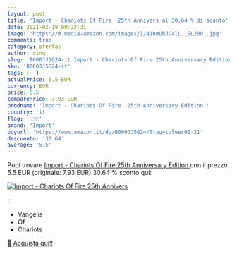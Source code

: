 ```yaml
---
layout: post
title: 'Import - Chariots Of Fire  25th Annivers al 30.64 % di sconto'
date: 2021-02-19 09:22:31
image: 'https://m.media-amazon.com/images/I/41nmUbJC4lL._SL200_.jpg'
comments: true
category: ofertas
author: ring
slug: 'B000JJ5G24-it Import - Chariots Of Fire 25th Anniversary Edition'
sku: 'B000JJ5G24-it'
tags: [  ]
actualPrice: 5.5 EUR
currency: EUR
price: 5.5
comparePrice: 7.93 EUR
prodname: 'Import - Chariots Of Fire  25th Anniversary Edition '
country: 'it'
flag: '🇮🇹'
brand: 'Import'
buyurl: 'https://www.amazon.it/dp/B000JJ5G24/?tag=tolees00-21'
descuento: '30.64'
average: '5.5'
---
```


Puoi trovare [Import - Chariots Of Fire  25th Anniversary Edition ](https://www.amazon.it/dp/B000JJ5G24/?tag=tolees00-21) con il prezzo 5.5 EUR (originale: 7.93 EUR) 30.64 % sconto qui:

[![Import - Chariots Of Fire  25th Annivers](https://m.media-amazon.com/images/I/41nmUbJC4lL._SL200_.jpg)](https://www.amazon.it/dp/B000JJ5G24/?tag=tolees00-21)

ℹ️:

- Vangelis
- Of
- Chariots

[🛒 Acquista qui!!](https://www.amazon.it/dp/B000JJ5G24/?tag=tolees00-21)
